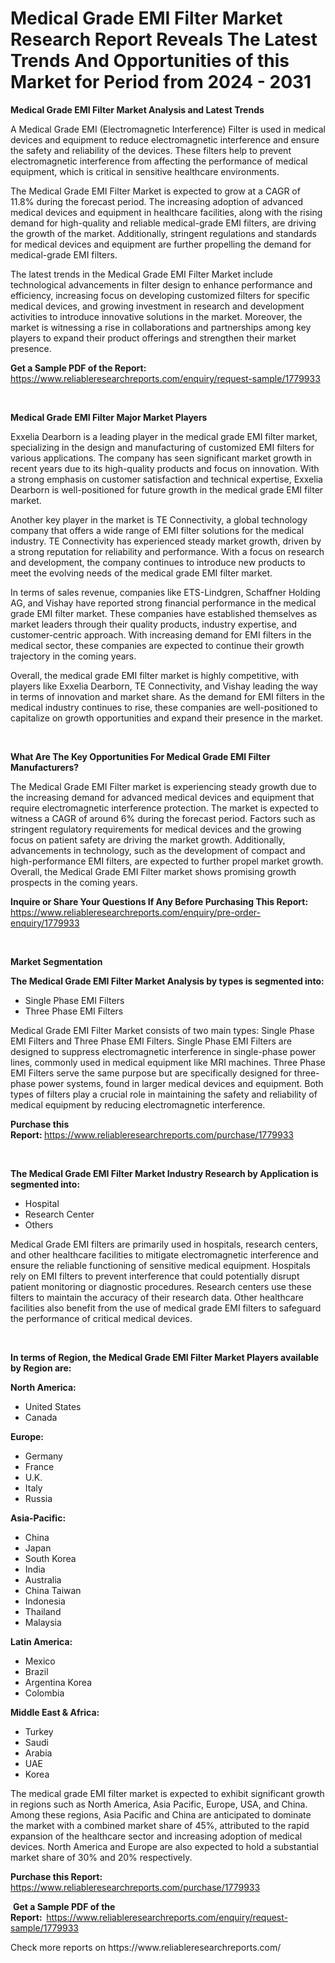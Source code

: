 <p><h1>Medical Grade EMI Filter Market Research Report Reveals The Latest Trends And Opportunities of this Market for Period from 2024 - 2031</h1></p><p><strong>Medical Grade EMI Filter Market Analysis and Latest Trends</strong></p>
<p><p>A Medical Grade EMI (Electromagnetic Interference) Filter is used in medical devices and equipment to reduce electromagnetic interference and ensure the safety and reliability of the devices. These filters help to prevent electromagnetic interference from affecting the performance of medical equipment, which is critical in sensitive healthcare environments.</p><p>The Medical Grade EMI Filter Market is expected to grow at a CAGR of 11.8% during the forecast period. The increasing adoption of advanced medical devices and equipment in healthcare facilities, along with the rising demand for high-quality and reliable medical-grade EMI filters, are driving the growth of the market. Additionally, stringent regulations and standards for medical devices and equipment are further propelling the demand for medical-grade EMI filters.</p><p>The latest trends in the Medical Grade EMI Filter Market include technological advancements in filter design to enhance performance and efficiency, increasing focus on developing customized filters for specific medical devices, and growing investment in research and development activities to introduce innovative solutions in the market. Moreover, the market is witnessing a rise in collaborations and partnerships among key players to expand their product offerings and strengthen their market presence.</p></p>
<p><strong>Get a Sample PDF of the Report:&nbsp;</strong> <a href="https://www.reliableresearchreports.com/enquiry/request-sample/1779933">https://www.reliableresearchreports.com/enquiry/request-sample/1779933</a></p>
<p>&nbsp;</p>
<p><strong>Medical Grade EMI Filter Major Market Players</strong></p>
<p><p>Exxelia Dearborn is a leading player in the medical grade EMI filter market, specializing in the design and manufacturing of customized EMI filters for various applications. The company has seen significant market growth in recent years due to its high-quality products and focus on innovation. With a strong emphasis on customer satisfaction and technical expertise, Exxelia Dearborn is well-positioned for future growth in the medical grade EMI filter market.</p><p>Another key player in the market is TE Connectivity, a global technology company that offers a wide range of EMI filter solutions for the medical industry. TE Connectivity has experienced steady market growth, driven by a strong reputation for reliability and performance. With a focus on research and development, the company continues to introduce new products to meet the evolving needs of the medical grade EMI filter market.</p><p>In terms of sales revenue, companies like ETS-Lindgren, Schaffner Holding AG, and Vishay have reported strong financial performance in the medical grade EMI filter market. These companies have established themselves as market leaders through their quality products, industry expertise, and customer-centric approach. With increasing demand for EMI filters in the medical sector, these companies are expected to continue their growth trajectory in the coming years.</p><p>Overall, the medical grade EMI filter market is highly competitive, with players like Exxelia Dearborn, TE Connectivity, and Vishay leading the way in terms of innovation and market share. As the demand for EMI filters in the medical industry continues to rise, these companies are well-positioned to capitalize on growth opportunities and expand their presence in the market.</p></p>
<p>&nbsp;</p>
<p><strong>What Are The Key Opportunities For Medical Grade EMI Filter Manufacturers?</strong></p>
<p><p>The Medical Grade EMI Filter market is experiencing steady growth due to the increasing demand for advanced medical devices and equipment that require electromagnetic interference protection. The market is expected to witness a CAGR of around 6% during the forecast period. Factors such as stringent regulatory requirements for medical devices and the growing focus on patient safety are driving the market growth. Additionally, advancements in technology, such as the development of compact and high-performance EMI filters, are expected to further propel market growth. Overall, the Medical Grade EMI Filter market shows promising growth prospects in the coming years.</p></p>
<p><strong>Inquire or Share Your Questions If Any Before Purchasing This Report:</strong> <a href="https://www.reliableresearchreports.com/enquiry/pre-order-enquiry/1779933">https://www.reliableresearchreports.com/enquiry/pre-order-enquiry/1779933</a></p>
<p>&nbsp;</p>
<p><strong>Market Segmentation</strong></p>
<p><strong>The Medical Grade EMI Filter Market Analysis by types is segmented into:</strong></p>
<p><ul><li>Single Phase EMI Filters</li><li>Three Phase EMI Filters</li></ul></p>
<p><p>Medical Grade EMI Filter Market consists of two main types: Single Phase EMI Filters and Three Phase EMI Filters. Single Phase EMI Filters are designed to suppress electromagnetic interference in single-phase power lines, commonly used in medical equipment like MRI machines. Three Phase EMI Filters serve the same purpose but are specifically designed for three-phase power systems, found in larger medical devices and equipment. Both types of filters play a crucial role in maintaining the safety and reliability of medical equipment by reducing electromagnetic interference.</p></p>
<p><strong>Purchase this Report:&nbsp;</strong><a href="https://www.reliableresearchreports.com/purchase/1779933">https://www.reliableresearchreports.com/purchase/1779933</a></p>
<p>&nbsp;</p>
<p><strong>The Medical Grade EMI Filter Market Industry Research by Application is segmented into:</strong></p>
<p><ul><li>Hospital</li><li>Research Center</li><li>Others</li></ul></p>
<p><p>Medical Grade EMI filters are primarily used in hospitals, research centers, and other healthcare facilities to mitigate electromagnetic interference and ensure the reliable functioning of sensitive medical equipment. Hospitals rely on EMI filters to prevent interference that could potentially disrupt patient monitoring or diagnostic procedures. Research centers use these filters to maintain the accuracy of their research data. Other healthcare facilities also benefit from the use of medical grade EMI filters to safeguard the performance of critical medical devices.</p></p>
<p>&nbsp;</p>
<p><strong>In terms of Region, the Medical Grade EMI Filter Market Players available by Region are:</strong></p>
<p>
    <p> <strong> North America: </strong>
        <ul>
            <li>United States</li>
            <li>Canada</li>
        </ul>
        </p> 
    <p> <strong> Europe: </strong>
        <ul>
            <li>Germany</li>
            <li>France</li>
            <li>U.K.</li>
            <li>Italy</li>
            <li>Russia</li>
        </ul>
        </p> 
    <p> <strong> Asia-Pacific: </strong>
        <ul>
            <li>China</li>
            <li>Japan</li>
            <li>South Korea</li>
            <li>India</li>
            <li>Australia</li>
            <li>China Taiwan</li>
            <li>Indonesia</li>
            <li>Thailand</li>
            <li>Malaysia</li>
        </ul>
        </p> 
    <p> <strong> Latin America: </strong>
        <ul>
            <li>Mexico</li>
            <li>Brazil</li>
            <li>Argentina Korea</li>
            <li>Colombia</li>
        </ul>
        </p> 
    <p> <strong> Middle East & Africa: </strong>
        <ul>
            <li>Turkey</li>
            <li>Saudi</li>
            <li>Arabia</li>
            <li>UAE</li>
            <li>Korea</li>
        </ul>
    </p>
    </p>
<p><p>The medical grade EMI filter market is expected to exhibit significant growth in regions such as North America, Asia Pacific, Europe, USA, and China. Among these regions, Asia Pacific and China are anticipated to dominate the market with a combined market share of 45%, attributed to the rapid expansion of the healthcare sector and increasing adoption of medical devices. North America and Europe are also expected to hold a substantial market share of 30% and 20% respectively.</p></p>
<p><strong>Purchase this Report: </strong><a href="https://www.reliableresearchreports.com/purchase/1779933">https://www.reliableresearchreports.com/purchase/1779933</a></p>
<p>&nbsp;<strong>Get a Sample PDF of the Report:&nbsp;&nbsp;</strong><a href="https://www.reliableresearchreports.com/enquiry/request-sample/1779933">https://www.reliableresearchreports.com/enquiry/request-sample/1779933</a></p>
<p><strong></strong></p>
<p>Check more reports on https://www.reliableresearchreports.com/</p>